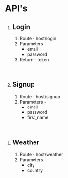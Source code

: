 # API's

1. ## Login
   1. Route - host/login
   2. Parameters - 
        - email
       - password
   3. Return - token
       
<br>




2. ## Signup
   1. Route - host/signup
   2. Parameters -
       - email
       - password
       - first_name
  
<br>

1. ## Weather
   1. Route - host/weather
   2. Parameters - 
      - city
      - country


